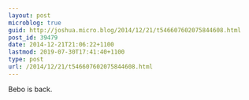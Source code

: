 ```yaml
---
layout: post
microblog: true
guid: http://joshua.micro.blog/2014/12/21/t546607602075844608.html
post_id: 39479
date: 2014-12-21T21:06:22+1100
lastmod: 2019-07-30T17:41:40+1100
type: post
url: /2014/12/21/t546607602075844608.html
---
```

Bebo is back.
